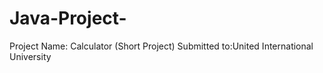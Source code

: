 # Java-Project-
Project Name: Calculator (Short Project)
Submitted to:United International University
